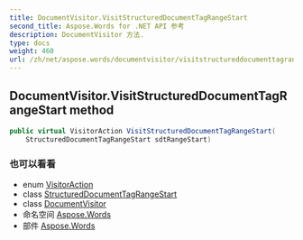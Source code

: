 ```yaml
---
title: DocumentVisitor.VisitStructuredDocumentTagRangeStart
second_title: Aspose.Words for .NET API 参考
description: DocumentVisitor 方法. 
type: docs
weight: 460
url: /zh/net/aspose.words/documentvisitor/visitstructureddocumenttagrangestart/
---
```

## DocumentVisitor.VisitStructuredDocumentTagRangeStart method

```csharp
public virtual VisitorAction VisitStructuredDocumentTagRangeStart(
    StructuredDocumentTagRangeStart sdtRangeStart)
```

### 也可以看看

* enum [VisitorAction](../../visitoraction/)
* class [StructuredDocumentTagRangeStart](../../../aspose.words.markup/structureddocumenttagrangestart/)
* class [DocumentVisitor](../)
* 命名空间 [Aspose.Words](../../documentvisitor/)
* 部件 [Aspose.Words](../../../)


